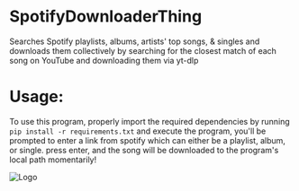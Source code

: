 # SpotifyDownloaderThing
Searches Spotify playlists, albums, artists' top songs, &amp; singles and downloads them collectively by searching for the closest match of each song on YouTube and downloading them via yt-dlp

# Usage:

To use this program, properly import the required dependencies by running `pip install -r requirements.txt` and execute the program, you'll be prompted to enter a link from spotify which can either be a playlist, album, or single. press enter, and the song will be downloaded to the program's local path momentarily!

![Logo](https://i.imgur.com/3Qq7kg2.png)
